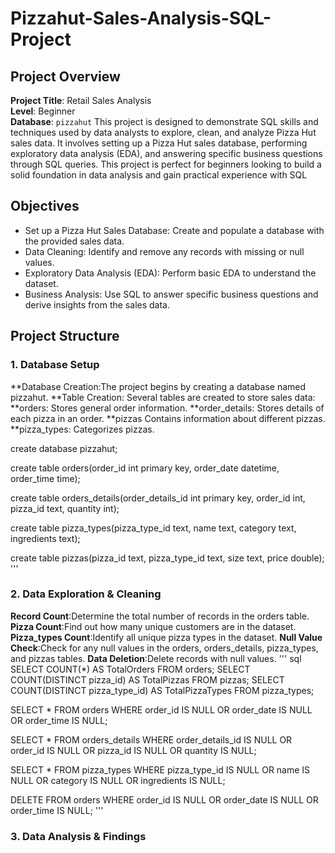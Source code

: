 # Pizzahut-Sales-Analysis-SQL-Project
## Project Overview
**Project Title**: Retail Sales Analysis  
**Level**: Beginner  
**Database**: `pizzahut`
This project is designed to demonstrate SQL skills and techniques used by data analysts to explore, clean, and analyze Pizza Hut sales data. It involves setting up a Pizza Hut sales database, performing exploratory data analysis (EDA), and answering specific business questions through SQL queries. This project is perfect for beginners looking to build a solid foundation in data analysis and gain practical experience with SQL
## Objectives
* Set up a Pizza Hut Sales Database: Create and populate a database with the provided sales data.
* Data Cleaning: Identify and remove any records with missing or null values.
* Exploratory Data Analysis (EDA): Perform basic EDA to understand the dataset.
* Business Analysis: Use SQL to answer specific business questions and derive insights from the sales data.

## Project Structure

### 1. Database Setup
**Database Creation:The project begins by creating a database named pizzahut.
**Table Creation: Several tables are created to store sales data:
**orders: Stores general order information.
**order_details: Stores details of each pizza in an order.
**pizzas  Contains information about different pizzas.
**pizza_types: Categorizes pizzas.

create database pizzahut;

create table orders(order_id int primary key,
order_date datetime,
order_time time);

create table orders_details(order_details_id int primary key,
order_id int,
pizza_id text,
quantity int);

create table pizza_types(pizza_type_id text,
name text,
category text,
ingredients text);

create table pizzas(pizza_id text,
pizza_type_id text,
size text,
price double);
'''
### 2. Data Exploration & Cleaning
 **Record Count**:Determine the total number of records in the orders table.
 **Pizza Count**:Find out how many unique customers are in the dataset.
 **Pizza_types Count**:Identify all unique pizza types in the dataset.
 **Null Value Check**:Check for any null values in the orders, orders_details, pizza_types, and pizzas tables.
 **Data Deletion**:Delete records with null values.
'''
sql 
SELECT COUNT(*) AS TotalOrders FROM orders;
SELECT COUNT(DISTINCT pizza_id) AS TotalPizzas FROM pizzas;
SELECT COUNT(DISTINCT pizza_type_id) AS TotalPizzaTypes FROM pizza_types;

SELECT 
    *
FROM
    orders
WHERE
    order_id IS NULL OR order_date IS NULL
        OR order_time IS NULL;

SELECT * FROM orders_details
WHERE order_details_id IS NULL OR order_id IS NULL OR pizza_id IS NULL OR quantity IS NULL;

SELECT * FROM pizza_types
WHERE pizza_type_id IS NULL OR name IS NULL OR category IS NULL OR ingredients IS NULL;

DELETE FROM orders
WHERE order_id IS NULL OR order_date IS NULL OR order_time IS NULL;
'''

### 3. Data Analysis & Findings

